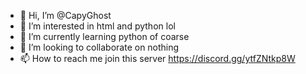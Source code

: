 - 👋 Hi, I’m @CapyGhost
- 👀 I’m interested in html and python lol
- 🌱 I’m currently learning python of coarse
- 💞️ I’m looking to collaborate on nothing
- 📫 How to reach me join this server https://discord.gg/ytfZNtkp8W

<!---
CapyGhost/CapyGhost is a ✨ special ✨ repository because its `README.md` (this file) appears on your GitHub profile.
You can click the Preview link to take a look at your changes.
--->
